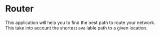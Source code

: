 # Router
This application will help you to find the best path to route your network.
This take into account the shortest available path to a given location.
